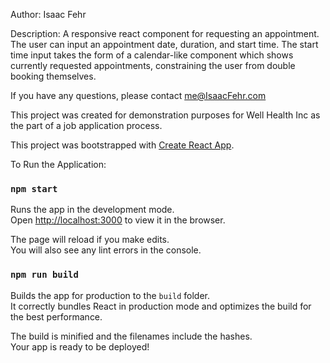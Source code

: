 Author: Isaac Fehr

Description: A responsive react component for requesting an appointment.  The user can input an appointment date, duration, and start time.  The start time input takes the form of a calendar-like component which shows currently requested appointments, constraining the user from double booking themselves.

If you have any questions, please contact me@IsaacFehr.com

This project was created for demonstration purposes for Well Health Inc as the part of a job application process.


This project was bootstrapped with [Create React App](https://github.com/facebook/create-react-app).

To Run the Application:

### `npm start`

Runs the app in the development mode.<br>
Open [http://localhost:3000](http://localhost:3000) to view it in the browser.

The page will reload if you make edits.<br>
You will also see any lint errors in the console.

### `npm run build`

Builds the app for production to the `build` folder.<br>
It correctly bundles React in production mode and optimizes the build for the best performance.

The build is minified and the filenames include the hashes.<br>
Your app is ready to be deployed!